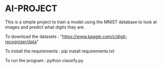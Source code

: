 # AI-PROJECT


This is a simple project to train a model using the MNIST database to look at images and predict what digits they are. 

To download the datasets : "https://www.kaggle.com/c/digit-recognizer/data"

To install the requirements :
pip install requirements.txt

To run the program :
python classify.py
